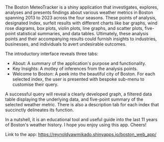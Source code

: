 The Boston MeteoTracker is a shiny application that investigates, explores, analyses and presents findings about various weather metrics in Boston spanning 2013 to 2023 across the four seasons. These points of analysis, designated Index, surfeit results with different charts like bar graphs, wind rose diagrams, box plots, violin plots, line graphs, and scatter plots, five-point statistical summaries, and data tables. Ultimately, these analysis points and their accompanying results could furnish insights to industries, businesses, and individuals to avert undesirable outcomes.

The introductory interface reveals three tabs:
- About: A summary of the application's purpose and functionality.
- Key Insights: A motley of inferences from the analysis points.
- Welcome to Boston: A peek into the beautiful city of Boston.
For each selected index, the user is presented with bespoke sub-menu to customise their query.

A successful query will reveal a clearly developed graph, a filtered data table displaying the underlying data, and five-point summary of the selected weather metric. There is also a description tab for each index that succinctly delineates its function.

In a nutshell, it is an educational tool and useful guide into the last 11 years of Boston's weather history.
I hope you enjoy using this app. Cheers!

Link to the app: https://reynoldyawmikado.shinyapps.io/boston_web_app/

